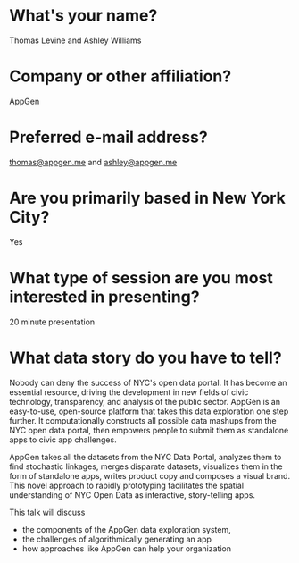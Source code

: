 # What's your name?
Thomas Levine and Ashley Williams

# Company or other affiliation?
AppGen

# Preferred e-mail address?
thomas@appgen.me and ashley@appgen.me

# Are you primarily based in New York City?
Yes

# What type of session are you most interested in presenting?
20 minute presentation

# What data story do you have to tell?
Nobody can deny the success of NYC's open data portal. It has become an essential resource, driving the development in new fields of civic technology, transparency, and analysis of the public sector. AppGen is an easy-to-use, open-source platform that takes this data exploration one step further. It computationally constructs all possible data mashups from the NYC open data portal, then empowers people to submit them as standalone apps to civic app challenges.

AppGen takes all the datasets from the NYC Data Portal, analyzes them to find stochastic linkages, merges disparate datasets, visualizes them in the form of standalone apps, writes product copy and composes a visual brand. This novel approach to rapidly prototyping facilitates the spatial understanding of NYC Open Data as interactive, story-telling apps. 

This talk will discuss
* the components of the AppGen data exploration system,
* the challenges of algorithmically generating an app
* how approaches like AppGen can help your organization
